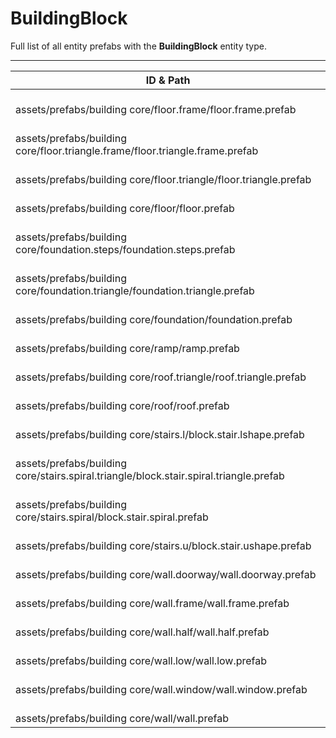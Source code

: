 # BuildingBlock
Full list of all <Badge type="warning" text="20"/> entity prefabs with the **BuildingBlock** entity type.

---
| ID & Path |
| --- |
| <a href="#372561515"><Badge id="372561515" type="tip" text="#"/></a> <Badge type="tip" text="372561515"/> <Badge type="info" text="Poolable"/> <Badge type="info" text="Construction"/> <Badge type="info" text="ConstructionGrade"/> <Badge type="info" text="ConstructionGrade"/> <Badge type="info" text="ConstructionGrade"/> <Badge type="info" text="ConstructionGrade"/> <Badge type="info" text="ConstructionGrade"/> <Badge type="info" text="BuildingBlockDecay"/> <Badge type="info" text="Upkeep"/> <Badge type="info" text="ConstructionPlaceholder"/> <Badge type="info" text="ConstructionGrade"/> <Badge type="info" text="ConstructionGrade"/> <Badge type="info" text="ConstructionGrade"/> <Badge type="info" text="ConstructionGrade"/> <Badge type="info" text="ConstructionGrade"/> <Badge type="info" text="ConstructionGrade"/> <br> assets/prefabs/building core/floor.frame/floor.frame.prefab |
| <a href="#995542180"><Badge id="995542180" type="tip" text="#"/></a> <Badge type="tip" text="995542180"/> <Badge type="info" text="Poolable"/> <Badge type="info" text="Construction"/> <Badge type="info" text="ConstructionGrade"/> <Badge type="info" text="ConstructionGrade"/> <Badge type="info" text="ConstructionGrade"/> <Badge type="info" text="ConstructionGrade"/> <Badge type="info" text="ConstructionGrade"/> <Badge type="info" text="BuildingBlockDecay"/> <Badge type="info" text="Upkeep"/> <Badge type="info" text="ConstructionPlaceholder"/> <Badge type="info" text="ConstructionGrade"/> <Badge type="info" text="ConstructionGrade"/> <Badge type="info" text="ConstructionGrade"/> <Badge type="info" text="ConstructionGrade"/> <Badge type="info" text="ConstructionGrade"/> <Badge type="info" text="ConstructionGrade"/> <br> assets/prefabs/building core/floor.triangle.frame/floor.triangle.frame.prefab |
| <a href="#2925153068"><Badge id="2925153068" type="tip" text="#"/></a> <Badge type="tip" text="2925153068"/> <Badge type="info" text="Poolable"/> <Badge type="info" text="Construction"/> <Badge type="info" text="ConstructionGrade"/> <Badge type="info" text="ConstructionGrade"/> <Badge type="info" text="ConstructionGrade"/> <Badge type="info" text="ConstructionGrade"/> <Badge type="info" text="ConstructionGrade"/> <Badge type="info" text="BuildingBlockDecay"/> <Badge type="info" text="Upkeep"/> <Badge type="info" text="ConstructionPlaceholder"/> <Badge type="info" text="ConstructionGrade"/> <Badge type="info" text="ConstructionGrade"/> <Badge type="info" text="ConstructionGrade"/> <Badge type="info" text="ConstructionGrade"/> <Badge type="info" text="ConstructionGrade"/> <Badge type="info" text="ConstructionGrade"/> <br> assets/prefabs/building core/floor.triangle/floor.triangle.prefab |
| <a href="#916411076"><Badge id="916411076" type="tip" text="#"/></a> <Badge type="tip" text="916411076"/> <Badge type="info" text="Poolable"/> <Badge type="info" text="Construction"/> <Badge type="info" text="ConstructionGrade"/> <Badge type="info" text="ConstructionGrade"/> <Badge type="info" text="ConstructionGrade"/> <Badge type="info" text="ConstructionGrade"/> <Badge type="info" text="ConstructionGrade"/> <Badge type="info" text="BuildingBlockDecay"/> <Badge type="info" text="Upkeep"/> <Badge type="info" text="ConstructionPlaceholder"/> <Badge type="info" text="ConstructionGrade"/> <Badge type="info" text="ConstructionGrade"/> <Badge type="info" text="ConstructionGrade"/> <Badge type="info" text="ConstructionGrade"/> <Badge type="info" text="ConstructionGrade"/> <Badge type="info" text="ConstructionGrade"/> <br> assets/prefabs/building core/floor/floor.prefab |
| <a href="#1886694238"><Badge id="1886694238" type="tip" text="#"/></a> <Badge type="tip" text="1886694238"/> <Badge type="info" text="Poolable"/> <Badge type="info" text="Construction"/> <Badge type="info" text="ConstructionGrade"/> <Badge type="info" text="ConstructionGrade"/> <Badge type="info" text="ConstructionGrade"/> <Badge type="info" text="ConstructionGrade"/> <Badge type="info" text="ConstructionGrade"/> <Badge type="info" text="BuildingBlockDecay"/> <Badge type="info" text="Upkeep"/> <Badge type="info" text="ConstructionPlaceholder"/> <Badge type="info" text="RealmedNavMeshObstacle"/> <Badge type="info" text="ConstructionGrade"/> <Badge type="info" text="ConstructionGrade"/> <Badge type="info" text="ConstructionGrade"/> <Badge type="info" text="ConstructionGrade"/> <Badge type="info" text="ConstructionGrade"/> <Badge type="info" text="ConstructionGrade"/> <br> assets/prefabs/building core/foundation.steps/foundation.steps.prefab |
| <a href="#3234260181"><Badge id="3234260181" type="tip" text="#"/></a> <Badge type="tip" text="3234260181"/> <Badge type="info" text="Poolable"/> <Badge type="info" text="Construction"/> <Badge type="info" text="ConstructionGrade"/> <Badge type="info" text="ConstructionGrade"/> <Badge type="info" text="ConstructionGrade"/> <Badge type="info" text="ConstructionGrade"/> <Badge type="info" text="ConstructionGrade"/> <Badge type="info" text="BuildingBlockDecay"/> <Badge type="info" text="Upkeep"/> <Badge type="info" text="ConstructionPlaceholder"/> <Badge type="info" text="RealmedNavMeshObstacle"/> <Badge type="info" text="ConstructionGrade"/> <Badge type="info" text="ConstructionGrade"/> <Badge type="info" text="ConstructionGrade"/> <Badge type="info" text="ConstructionGrade"/> <Badge type="info" text="ConstructionGrade"/> <Badge type="info" text="ConstructionGrade"/> <br> assets/prefabs/building core/foundation.triangle/foundation.triangle.prefab |
| <a href="#72949757"><Badge id="72949757" type="tip" text="#"/></a> <Badge type="tip" text="72949757"/> <Badge type="info" text="Poolable"/> <Badge type="info" text="Construction"/> <Badge type="info" text="ConstructionGrade"/> <Badge type="info" text="ConstructionGrade"/> <Badge type="info" text="ConstructionGrade"/> <Badge type="info" text="ConstructionGrade"/> <Badge type="info" text="ConstructionGrade"/> <Badge type="info" text="ConstructionGrade"/> <Badge type="info" text="ConstructionGrade"/> <Badge type="info" text="BuildingBlockDecay"/> <Badge type="info" text="Upkeep"/> <Badge type="info" text="ConstructionPlaceholder"/> <Badge type="info" text="RealmedNavMeshObstacle"/> <Badge type="info" text="ConstructionGrade"/> <Badge type="info" text="ConstructionGrade"/> <Badge type="info" text="ConstructionGrade"/> <Badge type="info" text="ConstructionGrade"/> <br> assets/prefabs/building core/foundation/foundation.prefab |
| <a href="#623529040"><Badge id="623529040" type="tip" text="#"/></a> <Badge type="tip" text="623529040"/> <Badge type="info" text="Poolable"/> <Badge type="info" text="Construction"/> <Badge type="info" text="ConstructionGrade"/> <Badge type="info" text="ConstructionGrade"/> <Badge type="info" text="ConstructionGrade"/> <Badge type="info" text="ConstructionGrade"/> <Badge type="info" text="ConstructionGrade"/> <Badge type="info" text="BuildingBlockDecay"/> <Badge type="info" text="Upkeep"/> <Badge type="info" text="ConstructionPlaceholder"/> <Badge type="info" text="RealmedNavMeshObstacle"/> <Badge type="info" text="ConstructionGrade"/> <Badge type="info" text="ConstructionGrade"/> <Badge type="info" text="ConstructionGrade"/> <Badge type="info" text="ConstructionGrade"/> <Badge type="info" text="ConstructionGrade"/> <Badge type="info" text="ConstructionGrade"/> <br> assets/prefabs/building core/ramp/ramp.prefab |
| <a href="#870964632"><Badge id="870964632" type="tip" text="#"/></a> <Badge type="tip" text="870964632"/> <Badge type="info" text="Poolable"/> <Badge type="info" text="Construction"/> <Badge type="info" text="ConstructionGrade"/> <Badge type="info" text="ConstructionGrade"/> <Badge type="info" text="ConstructionGrade"/> <Badge type="info" text="ConstructionGrade"/> <Badge type="info" text="ConstructionGrade"/> <Badge type="info" text="BuildingBlockDecay"/> <Badge type="info" text="Upkeep"/> <Badge type="info" text="ConstructionGrade"/> <Badge type="info" text="ConstructionGrade"/> <Badge type="info" text="ConstructionGrade"/> <Badge type="info" text="ConstructionGrade"/> <Badge type="info" text="ConstructionGrade"/> <Badge type="info" text="ConstructionGrade"/> <br> assets/prefabs/building core/roof.triangle/roof.triangle.prefab |
| <a href="#3895720527"><Badge id="3895720527" type="tip" text="#"/></a> <Badge type="tip" text="3895720527"/> <Badge type="info" text="Poolable"/> <Badge type="info" text="Construction"/> <Badge type="info" text="ConstructionGrade"/> <Badge type="info" text="ConstructionGrade"/> <Badge type="info" text="ConstructionGrade"/> <Badge type="info" text="ConstructionGrade"/> <Badge type="info" text="ConstructionGrade"/> <Badge type="info" text="BuildingBlockDecay"/> <Badge type="info" text="Upkeep"/> <Badge type="info" text="ConstructionPlaceholder"/> <Badge type="info" text="ConstructionGrade"/> <Badge type="info" text="ConstructionGrade"/> <Badge type="info" text="ConstructionGrade"/> <Badge type="info" text="ConstructionGrade"/> <Badge type="info" text="ConstructionGrade"/> <Badge type="info" text="ConstructionGrade"/> <br> assets/prefabs/building core/roof/roof.prefab |
| <a href="#3250880722"><Badge id="3250880722" type="tip" text="#"/></a> <Badge type="tip" text="3250880722"/> <Badge type="info" text="Poolable"/> <Badge type="info" text="Construction"/> <Badge type="info" text="ConstructionGrade"/> <Badge type="info" text="ConstructionGrade"/> <Badge type="info" text="ConstructionGrade"/> <Badge type="info" text="ConstructionGrade"/> <Badge type="info" text="ConstructionGrade"/> <Badge type="info" text="DeployVolumeEntityBounds"/> <Badge type="info" text="BuildingBlockDecay"/> <Badge type="info" text="Upkeep"/> <Badge type="info" text="ConstructionPlaceholder"/> <Badge type="info" text="ConstructionGrade"/> <Badge type="info" text="ConstructionGrade"/> <Badge type="info" text="ConstructionGrade"/> <Badge type="info" text="ConstructionGrade"/> <Badge type="info" text="ConstructionGrade"/> <Badge type="info" text="ConstructionGrade"/> <br> assets/prefabs/building core/stairs.l/block.stair.lshape.prefab |
| <a href="#447548514"><Badge id="447548514" type="tip" text="#"/></a> <Badge type="tip" text="447548514"/> <Badge type="info" text="Poolable"/> <Badge type="info" text="Construction"/> <Badge type="info" text="ConstructionGrade"/> <Badge type="info" text="ConstructionGrade"/> <Badge type="info" text="ConstructionGrade"/> <Badge type="info" text="ConstructionGrade"/> <Badge type="info" text="ConstructionGrade"/> <Badge type="info" text="ConstructionPlaceholder"/> <Badge type="info" text="BuildingBlockDecay"/> <Badge type="info" text="ConstructionGrade"/> <Badge type="info" text="ConstructionGrade"/> <Badge type="info" text="ConstructionGrade"/> <Badge type="info" text="ConstructionGrade"/> <Badge type="info" text="ConstructionGrade"/> <Badge type="info" text="ConstructionGrade"/> <br> assets/prefabs/building core/stairs.spiral.triangle/block.stair.spiral.triangle.prefab |
| <a href="#2700861605"><Badge id="2700861605" type="tip" text="#"/></a> <Badge type="tip" text="2700861605"/> <Badge type="info" text="Poolable"/> <Badge type="info" text="Construction"/> <Badge type="info" text="ConstructionGrade"/> <Badge type="info" text="ConstructionGrade"/> <Badge type="info" text="ConstructionGrade"/> <Badge type="info" text="ConstructionGrade"/> <Badge type="info" text="ConstructionGrade"/> <Badge type="info" text="DeployVolumeEntityBounds"/> <Badge type="info" text="ConstructionPlaceholder"/> <Badge type="info" text="Upkeep"/> <Badge type="info" text="ConstructionGrade"/> <Badge type="info" text="ConstructionGrade"/> <Badge type="info" text="ConstructionGrade"/> <Badge type="info" text="ConstructionGrade"/> <Badge type="info" text="ConstructionGrade"/> <Badge type="info" text="ConstructionGrade"/> <br> assets/prefabs/building core/stairs.spiral/block.stair.spiral.prefab |
| <a href="#1961464529"><Badge id="1961464529" type="tip" text="#"/></a> <Badge type="tip" text="1961464529"/> <Badge type="info" text="Poolable"/> <Badge type="info" text="Construction"/> <Badge type="info" text="ConstructionGrade"/> <Badge type="info" text="ConstructionGrade"/> <Badge type="info" text="ConstructionGrade"/> <Badge type="info" text="ConstructionGrade"/> <Badge type="info" text="ConstructionGrade"/> <Badge type="info" text="DeployVolumeEntityBounds"/> <Badge type="info" text="BuildingBlockDecay"/> <Badge type="info" text="Upkeep"/> <Badge type="info" text="ConstructionPlaceholder"/> <Badge type="info" text="ConstructionGrade"/> <Badge type="info" text="ConstructionGrade"/> <Badge type="info" text="ConstructionGrade"/> <Badge type="info" text="ConstructionGrade"/> <Badge type="info" text="ConstructionGrade"/> <Badge type="info" text="ConstructionGrade"/> <br> assets/prefabs/building core/stairs.u/block.stair.ushape.prefab |
| <a href="#803699375"><Badge id="803699375" type="tip" text="#"/></a> <Badge type="tip" text="803699375"/> <Badge type="info" text="Poolable"/> <Badge type="info" text="Construction"/> <Badge type="info" text="ConstructionGrade"/> <Badge type="info" text="ConstructionGrade"/> <Badge type="info" text="ConstructionGrade"/> <Badge type="info" text="ConstructionGrade"/> <Badge type="info" text="ConstructionGrade"/> <Badge type="info" text="BuildingBlockDecay"/> <Badge type="info" text="Upkeep"/> <Badge type="info" text="ConstructionPlaceholder"/> <Badge type="info" text="ConstructionGrade"/> <Badge type="info" text="ConstructionGrade"/> <Badge type="info" text="ConstructionGrade"/> <Badge type="info" text="ConstructionGrade"/> <Badge type="info" text="ConstructionGrade"/> <Badge type="info" text="ConstructionGrade"/> <br> assets/prefabs/building core/wall.doorway/wall.doorway.prefab |
| <a href="#919059809"><Badge id="919059809" type="tip" text="#"/></a> <Badge type="tip" text="919059809"/> <Badge type="info" text="Poolable"/> <Badge type="info" text="Construction"/> <Badge type="info" text="ConstructionGrade"/> <Badge type="info" text="ConstructionGrade"/> <Badge type="info" text="ConstructionGrade"/> <Badge type="info" text="ConstructionGrade"/> <Badge type="info" text="ConstructionGrade"/> <Badge type="info" text="BuildingBlockDecay"/> <Badge type="info" text="Upkeep"/> <Badge type="info" text="ConstructionPlaceholder"/> <Badge type="info" text="ConstructionGrade"/> <Badge type="info" text="ConstructionGrade"/> <Badge type="info" text="ConstructionGrade"/> <Badge type="info" text="ConstructionGrade"/> <Badge type="info" text="ConstructionGrade"/> <Badge type="info" text="ConstructionGrade"/> <br> assets/prefabs/building core/wall.frame/wall.frame.prefab |
| <a href="#3531096400"><Badge id="3531096400" type="tip" text="#"/></a> <Badge type="tip" text="3531096400"/> <Badge type="info" text="Poolable"/> <Badge type="info" text="Construction"/> <Badge type="info" text="ConstructionGrade"/> <Badge type="info" text="ConstructionGrade"/> <Badge type="info" text="ConstructionGrade"/> <Badge type="info" text="ConstructionGrade"/> <Badge type="info" text="ConstructionGrade"/> <Badge type="info" text="BuildingBlockDecay"/> <Badge type="info" text="Upkeep"/> <Badge type="info" text="ConstructionPlaceholder"/> <Badge type="info" text="ConstructionGrade"/> <Badge type="info" text="ConstructionGrade"/> <Badge type="info" text="ConstructionGrade"/> <Badge type="info" text="ConstructionGrade"/> <Badge type="info" text="ConstructionGrade"/> <Badge type="info" text="ConstructionGrade"/> <br> assets/prefabs/building core/wall.half/wall.half.prefab |
| <a href="#310235277"><Badge id="310235277" type="tip" text="#"/></a> <Badge type="tip" text="310235277"/> <Badge type="info" text="Poolable"/> <Badge type="info" text="Construction"/> <Badge type="info" text="ConstructionGrade"/> <Badge type="info" text="ConstructionGrade"/> <Badge type="info" text="ConstructionGrade"/> <Badge type="info" text="ConstructionGrade"/> <Badge type="info" text="ConstructionGrade"/> <Badge type="info" text="BuildingBlockDecay"/> <Badge type="info" text="Upkeep"/> <Badge type="info" text="ConstructionPlaceholder"/> <Badge type="info" text="ConstructionGrade"/> <Badge type="info" text="ConstructionGrade"/> <Badge type="info" text="ConstructionGrade"/> <Badge type="info" text="ConstructionGrade"/> <Badge type="info" text="ConstructionGrade"/> <Badge type="info" text="ConstructionGrade"/> <br> assets/prefabs/building core/wall.low/wall.low.prefab |
| <a href="#2326657495"><Badge id="2326657495" type="tip" text="#"/></a> <Badge type="tip" text="2326657495"/> <Badge type="info" text="Poolable"/> <Badge type="info" text="Construction"/> <Badge type="info" text="ConstructionGrade"/> <Badge type="info" text="ConstructionGrade"/> <Badge type="info" text="ConstructionGrade"/> <Badge type="info" text="ConstructionGrade"/> <Badge type="info" text="ConstructionGrade"/> <Badge type="info" text="BuildingBlockDecay"/> <Badge type="info" text="Upkeep"/> <Badge type="info" text="ConstructionPlaceholder"/> <Badge type="info" text="ConstructionGrade"/> <Badge type="info" text="ConstructionGrade"/> <Badge type="info" text="ConstructionGrade"/> <Badge type="info" text="ConstructionGrade"/> <Badge type="info" text="ConstructionGrade"/> <Badge type="info" text="ConstructionGrade"/> <br> assets/prefabs/building core/wall.window/wall.window.prefab |
| <a href="#2194854973"><Badge id="2194854973" type="tip" text="#"/></a> <Badge type="tip" text="2194854973"/> <Badge type="info" text="Poolable"/> <Badge type="info" text="Construction"/> <Badge type="info" text="ConstructionGrade"/> <Badge type="info" text="ConstructionGrade"/> <Badge type="info" text="ConstructionGrade"/> <Badge type="info" text="ConstructionGrade"/> <Badge type="info" text="ConstructionGrade"/> <Badge type="info" text="BuildingBlockDecay"/> <Badge type="info" text="Upkeep"/> <Badge type="info" text="ConstructionPlaceholder"/> <Badge type="info" text="ConstructionGrade"/> <Badge type="info" text="ConstructionGrade"/> <Badge type="info" text="ConstructionGrade"/> <Badge type="info" text="ConstructionGrade"/> <Badge type="info" text="ConstructionGrade"/> <Badge type="info" text="ConstructionGrade"/> <br> assets/prefabs/building core/wall/wall.prefab |
